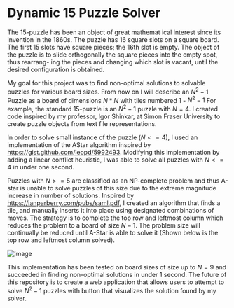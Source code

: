 # Dynamic 15 Puzzle Solver
The 15-puzzle has been an object of great mathemat
ical interest since its invention in the 1860s. The puzzle has 16
square slots on a square board. The first 15 slots have square
pieces; the 16th slot is empty. The object of the puzzle is to slide
orthogonally the square pieces into the empty spot, thus rearrang-
ing the pieces and changing which slot is vacant, until the desired
configuration is obtained.

My goal for this project was to find non-optimal solutions to solvable puzzles for various board sizes. 
From now on I will describe an $N^2-1$ Puzzle as a board of dimensions $N*N$ with tiles numbered $1$ - $N^2-1$
For example, the standard 15-puzzle is an $N^2-1$ puzzle with $N=4$. I created code inspired by my professor, Igor Shinkar, at Simon Fraser University to create puzzle objects from text file representations.

In order to solve small instance of the puzzle ($N<=4$), I used an implementation of the AStar algorithm inspired by https://gist.github.com/leopd/5992493.
Modifying this implementation by adding a linear conflict heuristic, I was able to solve all puzzles with $N<=4$ in under one second.

Puzzles with $N>=5$ are classified as an NP-complete problem and thus A-star is unable to solve puzzles of this size due to the extreme magnitude increase in number of solutions. Inspired by https://ianparberry.com/pubs/saml.pdf, I created an algorithm that finds a tile, and manually inserts it into place using designated combinations of moves. The strategy is to complete the top row and leftmost column which reduces the problem to a board of size $N-1$. The problem size will continually be reduced until A-Star is able to solve it (Shown below is the top row and leftmost column solved).

![image](https://user-images.githubusercontent.com/108145727/232346125-bf57ef0f-7c9d-437f-8e89-166f2eb6664d.png)

This implementation has been tested on board sizes of size up to $N=9$ and succeeded in finding non-optimal solutions in under 1 second. The future of this repository is to create a web application that allows users to attempt to solve $N^2-1$ puzzles with button that visualizes the solution found by my solver.
